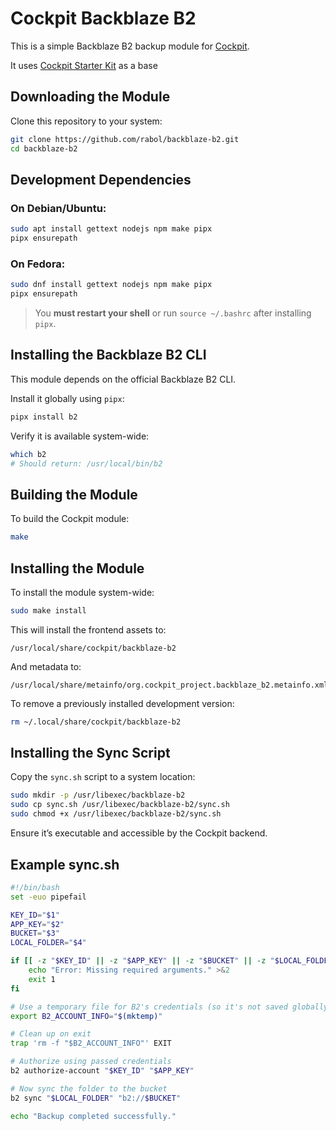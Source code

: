 # Cockpit Backblaze B2

This is a simple Backblaze B2 backup module for [Cockpit](https://cockpit-project.org).

It uses [Cockpit Starter Kit](https://github.com/cockpit-project/starter-kit) as a base

## Downloading the Module

Clone this repository to your system:

```sh
git clone https://github.com/rabol/backblaze-b2.git
cd backblaze-b2
```

## Development Dependencies

### On Debian/Ubuntu:

```sh
sudo apt install gettext nodejs npm make pipx
pipx ensurepath
```

### On Fedora:

```sh
sudo dnf install gettext nodejs npm make pipx
pipx ensurepath
```

> You **must restart your shell** or run `source ~/.bashrc` after installing `pipx`.

## Installing the Backblaze B2 CLI

This module depends on the official Backblaze B2 CLI.

Install it globally using `pipx`:

```sh
pipx install b2
```

Verify it is available system-wide:

```sh
which b2
# Should return: /usr/local/bin/b2
```

## Building the Module

To build the Cockpit module:

```sh
make
```

## Installing the Module

To install the module system-wide:

```sh
sudo make install
```

This will install the frontend assets to:

```
/usr/local/share/cockpit/backblaze-b2
```

And metadata to:

```
/usr/local/share/metainfo/org.cockpit_project.backblaze_b2.metainfo.xml
```

To remove a previously installed development version:

```sh
rm ~/.local/share/cockpit/backblaze-b2
```

## Installing the Sync Script

Copy the `sync.sh` script to a system location:

```sh
sudo mkdir -p /usr/libexec/backblaze-b2
sudo cp sync.sh /usr/libexec/backblaze-b2/sync.sh
sudo chmod +x /usr/libexec/backblaze-b2/sync.sh
```

Ensure it’s executable and accessible by the Cockpit backend.

## Example sync.sh

```bash
#!/bin/bash
set -euo pipefail

KEY_ID="$1"
APP_KEY="$2"
BUCKET="$3"
LOCAL_FOLDER="$4"

if [[ -z "$KEY_ID" || -z "$APP_KEY" || -z "$BUCKET" || -z "$LOCAL_FOLDER" ]]; then
    echo "Error: Missing required arguments." >&2
    exit 1
fi

# Use a temporary file for B2's credentials (so it's not saved globally)
export B2_ACCOUNT_INFO="$(mktemp)"

# Clean up on exit
trap 'rm -f "$B2_ACCOUNT_INFO"' EXIT

# Authorize using passed credentials
b2 authorize-account "$KEY_ID" "$APP_KEY"

# Now sync the folder to the bucket
b2 sync "$LOCAL_FOLDER" "b2://$BUCKET"

echo "Backup completed successfully."
```
